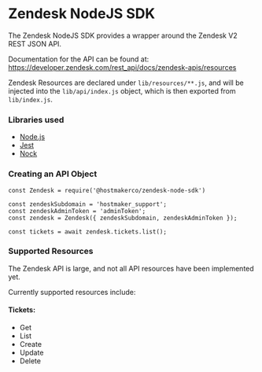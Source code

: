 # Zendesk NodeJS SDK

The Zendesk NodeJS SDK provides a wrapper around the Zendesk V2 REST JSON API.

Documentation for the API can be found at: https://developer.zendesk.com/rest_api/docs/zendesk-apis/resources

Zendesk Resources are declared under `lib/resources/**.js`, and will be injected into the `lib/api/index.js` object, which is then exported from `lib/index.js`.


### Libraries used
* [Node.js](https://nodejs.org/en/)
* [Jest](https://jestjs.io/)
* [Nock](https://github.com/nock/nock)


### Creating an API Object

```
const Zendesk = require('@hostmakerco/zendesk-node-sdk')

const zendeskSubdomain = 'hostmaker_support';
const zendeskAdminToken = 'adminToken';
const zendesk = Zendesk({ zendeskSubdomain, zendeskAdminToken });

const tickets = await zendesk.tickets.list();
```

### Supported Resources
The Zendesk API is large, and not all API resources have been implemented yet.

Currently supported resources include:

#### Tickets:
 - Get
 - List
 - Create
 - Update
 - Delete